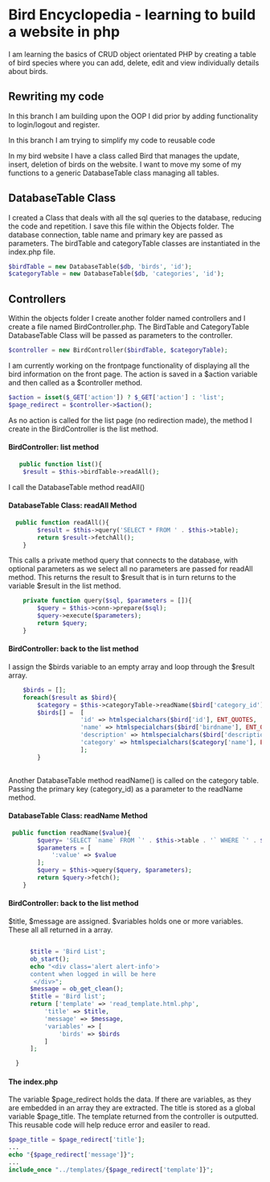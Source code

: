 # Bird Encyclopedia - learning to build a website in php

I am learning the basics of CRUD object orientated PHP by creating a table of bird species where you can add, delete, edit and view individually details about birds.  

## Rewriting my code

In this branch I am building upon the OOP I did prior by adding functionality to login/logout and register.


In this branch I am trying to simplify my code to reusable code

In my bird website I have a class called Bird that manages the update,
insert, deletion of birds on the website.  I want to move my some 
of my functions to a generic DatabaseTable class managing all tables.

## DatabaseTable Class
I created a Class that deals with all the sql queries to the database, reducing the 
code and repetition.  I save this file within the Objects folder.  The database connection, table name and primary key are
passed as parameters. The birdTable and categoryTable classes are instantiated in 
the index.php file.
 
```php
$birdTable = new DatabaseTable($db, 'birds', 'id');
$categoryTable = new DatabaseTable($db, 'categories', 'id');

```  

## Controllers
Within the objects folder I create another folder named controllers and I create a 
file named BirdController.php.  The BirdTable and CategoryTable DatabaseTable Class will
be passed as parameters to the controller.

```php
$controller = new BirdController($birdTable, $categoryTable);
```

I am currently working on the frontpage functionality of displaying all the bird
information on the front page.  The action is saved in a $action variable and then called as a 
$controller method.

```php
$action = isset($_GET['action']) ? $_GET['action'] : 'list';
$page_redirect = $controller->$action();
```

As no action is called for the list page (no redirection made), the method I create in the 
BirdController is the list method.

#### BirdController: list method
```php
   public function list(){
    $result = $this->birdTable->readAll();
``` 
I call the DatabaseTable method readAll()
#### DatabaseTable Class: readAll Method
```php
  public function readAll(){
        $result = $this->query('SELECT * FROM ' . $this->table);
        return $result->fetchAll();
    }
```
This calls a private method query that connects to the database, with optional parameters as we
select all no parameters are passed for readAll method. This returns the result to $result that is in turn
returns to the variable $result in the list method.

```php
    private function query($sql, $parameters = []){
        $query = $this->conn->prepare($sql);
        $query->execute($parameters);
        return $query;
    }
```

#### BirdController: back to the list method
I assign the $birds variable to an empty array and loop through the $result array.

```php
    $birds = [];
    foreach($result as $bird){
        $category = $this->categoryTable->readName($bird['category_id']);
        $birds[] =  [
                    'id' => htmlspecialchars($bird['id'], ENT_QUOTES, 'UTF-8'),
                    'name' => htmlspecialchars($bird['birdname'], ENT_QUOTES, 'UTF-8'),
                    'description' => htmlspecialchars($bird['description'], ENT_QUOTES, 'UTF-8'),
                    'category' => htmlspecialchars($category['name'], ENT_QUOTES, 'UTF-8')
                    ];
        }
        
  ```
  Another DatabaseTable method readName() is called on the category table.  Passing the primary key (category_id) as a
  parameter to the readName method.   
  
  #### DatabaseTable Class: readName Method
  ```php
   public function readName($value){
          $query= 'SELECT `name` FROM `' . $this->table . '` WHERE `' . $this->primaryKey .  '` = :value';
          $parameters = [
              ':value' => $value
          ];
          $query = $this->query($query, $parameters);
          return $query->fetch();
      }
  ```
  
   #### BirdController: back to the list method
   $title, $message are assigned.  $variables holds one or more variables. 
  These all all returned in a array. 
  
  ```php

        $title = 'Bird List';
        ob_start();
        echo "<div class='alert alert-info'>
        content when logged in will be here
         </div>";
        $message = ob_get_clean();
        $title = 'Bird list';
        return ['template' => 'read_template.html.php',
            'title' => $title,
            'message' => $message,
            'variables' => [
                'birds' => $birds
            ]
        ];

    }
```

#### The index.php
The variable $page_redirect holds the data.  If there are variables, as they are embedded
in an array they are extracted.  The title is stored as a global variable $page_title.
The template returned from the controller is outputted.  This reusable code will help reduce
error and easiler to read.


```php
$page_title = $page_redirect['title'];
... 
echo "{$page_redirect['message']}";
...
include_once "../templates/{$page_redirect['template']}";

```

